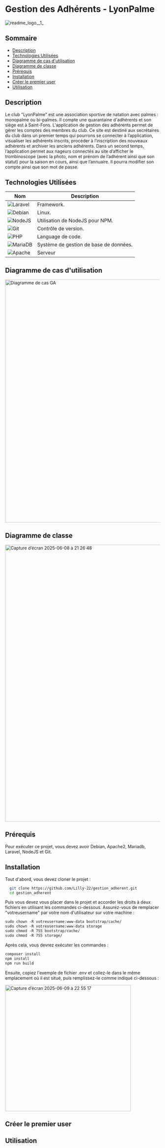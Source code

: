 # Gestion des Adhérents - LyonPalme

![readme_logo__1_](https://github.com/user-attachments/assets/841f5181-8b7b-4d87-8a26-13521fc9b991)



## Sommaire

- [Description](#description)
- [Technologies Utilisées](#technologies-utilisées)
- [Diagramme de cas d'utilisation](#utilisation)
- [Diagramme de classe](#diagramme-de-classe)
- [Prérequis](#prérequis)
- [Installation](#installation)
- [Créer le premier user](#créer-le-premier-user)
- [Utilisation](#utilisation)

## Description
Le club "LyonPalme" est une association sportive de natation avec palmes : monopalme ou bi-palmes. Il compte une quarantaine d'adhérents et son siège est à Saint-Fons. L'application de gestion des adhérents permet de gérer les comptes des membres du club. Ce site est destiné aux secrétaires du club dans un premier temps qui pourrons se connecter à l’application, visualiser les adhérents inscrits, procéder à l’inscription des nouveaux adhérents et archiver les anciens adhérents. Dans un second temps, l’application permet aux nageurs connectés au site d’afficher le trombinoscope (avec la photo, nom et prénom de l’adhérent ainsi que son statut) pour la saison en cours, ainsi que l’annuaire. Il pourra modifier son compte ainsi que son mot de passe.

## Technologies Utilisées


| **Nom** | **Description** |
| ------- | ------------- |
| ![Laravel](https://img.shields.io/badge/laravel-%23FF2D20.svg?style=for-the-badge&logo=laravel&logoColor=white) | Framework. |
| ![Debian](https://img.shields.io/badge/Debian-D70A53?style=for-the-badge&logo=debian&logoColor=white) | Linux. |
| ![NodeJS](https://img.shields.io/badge/node.js-6DA55F?style=for-the-badge&logo=node.js&logoColor=white) | Utilisation de NodeJS pour NPM. |
| ![Git](https://img.shields.io/badge/git-%23F05033.svg?style=for-the-badge&logo=git&logoColor=white) | Contrôle de version. |
| ![PHP](https://img.shields.io/badge/php-%23777BB4.svg?style=for-the-badge&logo=php&logoColor=white) | Language de code. |
| ![MariaDB](https://img.shields.io/badge/MariaDB-003545?style=for-the-badge&logo=mariadb&logoColor=white)| Système de gestion de base de données. |
| ![Apache](https://img.shields.io/badge/apache-%23D42029.svg?style=for-the-badge&logo=apache&logoColor=white) | Serveur

## Diagramme de cas d'utilisation

<img width="787" alt="Diagramme de cas GA" src="https://github.com/user-attachments/assets/15d6cc95-7b00-472b-b621-21851dd7a301" />


## Diagramme de classe

<img width="897" alt="Capture d’écran 2025-06-08 à 21 26 48" src="https://github.com/user-attachments/assets/d265871a-6bee-4738-8bea-b29c70890bcf" />


## Prérequis
Pour exécuter ce projet, vous devez avoir Debian, Apache2, Mariadb, Laravel, NodeJS et Git.

## Installation

Tout d'abord, vous devez cloner le projet :

 ```bash
   git clone https://github.com/Lilly-22/gestion_adherent.git
   cd gestion_adherent
   ```

Puis vous devez vous placer dans le projet et accorder les droits à deux fichiers en utilisant les commandes ci-dessous. Assurez-vous de remplacer "votreusername" par votre nom d'utilisateur sur votre machine :

```xml
sudo chown -R votreusername:www-data bootstrap/cache/
sudo chown -R votreusername:www-data storage
sudo chmod -R 755 bootstrap/cache/
sudo chmod -R 755 storage/
```


Après cela, vous devrez exécuter les commandes : 
```xml
composer install
npm install
npm run build
```

Ensuite, copiez l'exemple de fichier .env et collez-le dans le même emplacement où il est situé, puis remplissez-le comme indiqué ci-dessous :

<img width="409" alt="Capture d’écran 2025-06-09 à 22 55 17" src="https://github.com/user-attachments/assets/519fda99-6a64-4e74-8966-1dd8af2611b6" />


## Créer le premier user

## Utilisation
